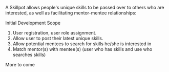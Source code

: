 A Skillpot allows people's unique skills to be passed over to others who are interested, as well as facilitating mentor-mentee relationships:

Initial Development Scope
1. User registration, user role assignment.
2. Allow user to post their latest unique skills.
3. Allow potential mentees to search for skills he/she is interested in
4. Match mentor(s) with mentee(s) (user who has skills and use who searches skills)


More to come
